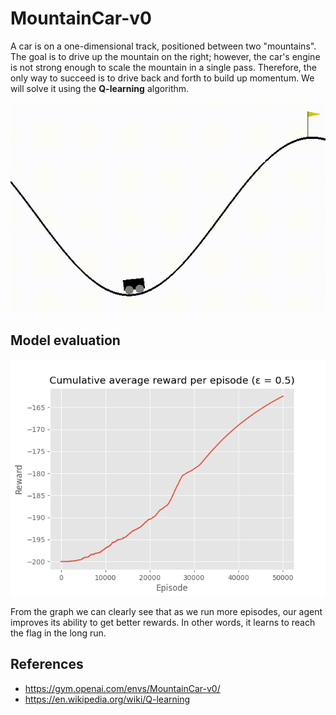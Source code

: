 # MountainCar-v0

A car is on a one-dimensional track, positioned between two "mountains". The goal is to drive up the mountain on the right; however, the car's engine is not strong enough to scale the mountain in a single pass. Therefore, the only way to succeed is to drive back and forth to build up momentum. We will solve it using the **Q-learning** algorithm.

![MountainCar-v0](./MountainCar-v0.gif)

## Model evaluation

![evaluation](./episode_vs_reward.png)

From the graph we can clearly see that as we run more episodes, our agent improves its ability to get better rewards. In other words, it learns to reach the flag in the long run.

## References

*  https://gym.openai.com/envs/MountainCar-v0/
*  https://en.wikipedia.org/wiki/Q-learning
